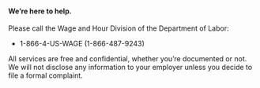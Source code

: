 ---
---

#### We’re here to help.

Please call the Wage and Hour Division of the Department of Labor:

- 1-866-4-US-WAGE (1-866-487-9243)

All services are free and confidential, whether you’re documented or not. We will not disclose any information to your employer unless you decide to file a formal complaint.
